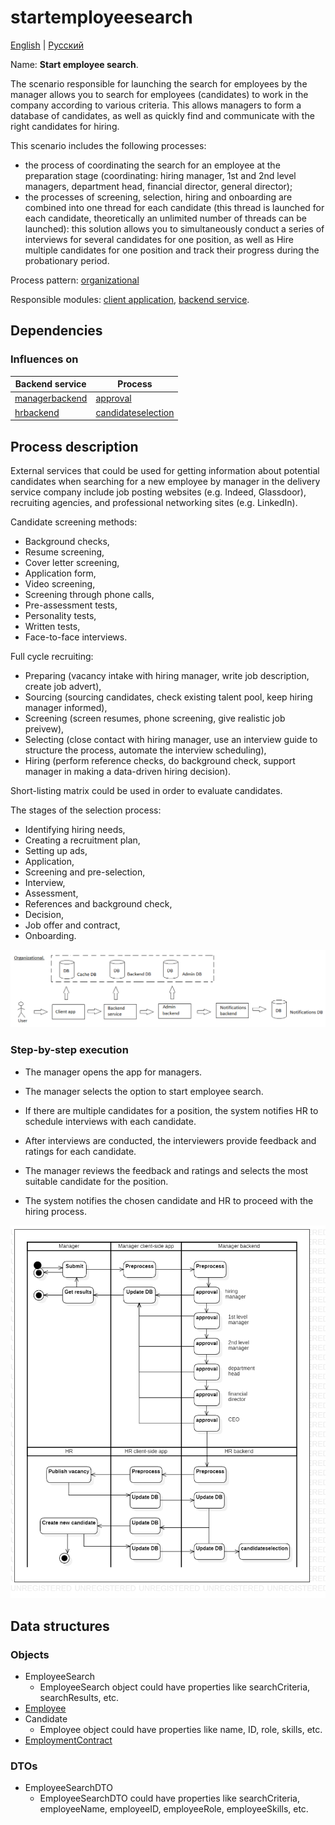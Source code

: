 # startemployeesearch

[English](startemployeesearch.md) | [Русский](startemployeesearch.ru.md)

Name: **Start employee search**.

The scenario responsible for launching the search for employees by the manager allows you to search for employees (candidates) to work in the company according to various criteria.
This allows managers to form a database of candidates, as well as quickly find and communicate with the right candidates for hiring.

This scenario includes the following processes:
- the process of coordinating the search for an employee at the preparation stage (coordinating: hiring manager, 1st and 2nd level managers, department head, financial director, general director);
- the processes of screening, selection, hiring and onboarding are combined into one thread for each candidate (this thread is launched for each candidate, theoretically an unlimited number of threads can be launched): this solution allows you to simultaneously conduct a series of interviews for several candidates for one position, as well as Hire multiple candidates for one position and track their progress during the probationary period.

Process pattern: [organizational](../../processpatterns/organizational.md)

Responsible modules: [client application](../../frontend/managerclient.md), [backend service](../../backend/managerbackend.md).

## Dependencies

### Influences on

| Backend service | Process |
| --- | ---- |
| [managerbackend](../../backend/managerbackend.md) | [approval](../manager/approval.md) |
| [hrbackend](../../backend/hrbackend.md) | [candidateselection](../hr/candidateselection.md) |

## Process description

External services that could be used for getting information about potential candidates when searching for a new employee by manager in the delivery service company include job posting websites (e.g. Indeed, Glassdoor), recruiting agencies, and professional networking sites (e.g. LinkedIn).

Candidate screening methods: 
- Background checks,
- Resume screening,
- Cover letter screening,
- Application form,
- Video screening,
- Screening through phone calls,
- Pre-assessment tests,
- Personality tests,
- Written tests,
- Face-to-face interviews.

Full cycle recruiting: 
- Preparing (vacancy intake with hiring manager, write job description, create job advert),
- Sourcing (sourcing candidates, check existing talent pool, keep hiring manager informed),
- Screening (screen resumes, phone screening, give realistic job preivew),
- Selecting (close contact with hiring manager, use an interview guide to structure the process, automate the interview scheduling),
- Hiring (perform reference checks, do background check, support manager in making a data-driven hiring decision).

Short-listing matrix could be used in order to evaluate candidates.

The stages of the selection process: 
- Identifying hiring needs,
- Creating a recruitment plan,
- Setting up ads,
- Application,
- Screening and pre-selection,
- Interview,
- Assessment,
- References and background check,
- Decision,
- Job offer and contract,
- Onboarding.

![organizational_overall](../../img/organizational_overall.png)

### Step-by-step execution

- The manager opens the app for managers.
- The manager selects the option to start employee search.

- If there are multiple candidates for a position, the system notifies HR to schedule interviews with each candidate.
- After interviews are conducted, the interviewers provide feedback and ratings for each candidate.
- The manager reviews the feedback and ratings and selects the most suitable candidate for the position.
- The system notifies the chosen candidate and HR to proceed with the hiring process.

![manager.startemployeesearch](../../img/activitydiagrams/manager.startemployeesearch.png)

## Data structures

### Objects

- EmployeeSearch
    - EmployeeSearch object could have properties like searchCriteria, searchResults, etc. 
- [Employee](https://github.com/alexeysp11/workflow-lib/blob/main/src/Models/Business/InformationSystem/Employee.cs)
- Candidate
    - Employee object could have properties like name, ID, role, skills, etc. 
- [EmploymentContract](https://github.com/alexeysp11/workflow-lib/blob/main/src/Models/Business/BusinessDocuments/EmploymentContract.cs)

### DTOs

- EmployeeSearchDTO
    - EmployeeSearchDTO could have properties like searchCriteria, employeeName, employeeID, employeeRole, employeeSkills, etc.
